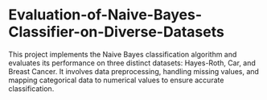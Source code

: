 # Evaluation-of-Naive-Bayes-Classifier-on-Diverse-Datasets
This project implements the Naive Bayes classification algorithm and evaluates its performance on three distinct datasets: Hayes-Roth, Car, and Breast Cancer. It involves data preprocessing, handling missing values, and mapping categorical data to numerical values to ensure accurate classification.
